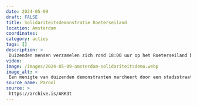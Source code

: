 ```yaml
---
date: 2024-05-09
draft: FALSE
title: Solidariteitsdemonstratie Roeterseiland
location: Amsterdam
coordinates: 
category: acties
tags: []
description: > 
 Duizenden mensen verzamelen zich rond 18:00 uur op het Roeterseiland bij de Universiteit van Amsterdam om solidair te staan met de studentenbeweging en te protesteren tegen het politiegeweld van de afgelopen dagen.
video: 
image: /images/2024-05-09-amsterdam-solidariteitsdemo.webp
image_alt: > 
 Een menigte van duizenden demonstranten marcheert door een stadsstraat. De demonstranten dragen borden met boodschappen zoals 'Beëindig de bezetting' en 'Niet in onze naam'. Vele dragen gezichtsmaskers. Het is een lichte, droge dag en de bomen aan de straat zijn groen.
source_name: Parool
source: > 
 https://archive.is/ARK3t
---
```

